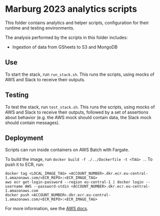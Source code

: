 # Marburg 2023 analytics scripts

This folder contains analytics and helper scripts, configuration for their runtime and testing environments.

The analysis performed by the scripts in this folder includes:

* Ingestion of data from GSheets to S3 and MongoDB

## Use

To start the stack, run `run_stack.sh`.
This runs the scripts, using mocks of AWS and Slack to receive their outputs.

## Testing

To test the stack, run `test_stack.sh`.
This runs the scripts, using mocks of AWS and Slack to receive their outputs, followed by a set of assertions about behavior (e.g. the AWS mock should contain data, the Slack mock should contain messages).

## Deployment

Scripts can run inside containers on AWS Batch with Fargate.

To build the image, run `docker build -f ./../Dockerfile -t <TAG> .`.
To push it to ECR, run:

```
docker tag <LOCAL_IMAGE_TAG> <ACCOUNT_NUMBER>.dkr.ecr.eu-central-1.amazonaws.com/<ECR_REPO>:<ECR_IMAGE_TAG>
aws ecr get-login-password --region eu-central-1 | docker login --username AWS --password-stdin <ACCOUNT_NUMBER>.dkr.ecr.eu-central-1.amazonaws.com
docker push <ACCOUNT_NUMBER>.dkr.ecr.eu-central-1.amazonaws.com/<ECR_REPO>:<ECR_IMAGE_TAG>
```

For more information, see the [AWS docs](https://docs.aws.amazon.com/AmazonECR/latest/userguide/docker-push-ecr-image.html).
